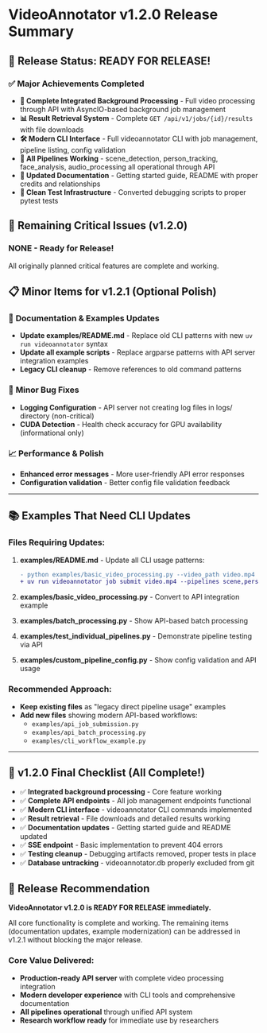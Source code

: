 # VideoAnnotator v1.2.0 Release Summary

## 🎉 **Release Status: READY FOR RELEASE!**

### ✅ **Major Achievements Completed**

- **🚀 Complete Integrated Background Processing** - Full video processing through API with AsyncIO-based background job management
- **📊 Result Retrieval System** - Complete `GET /api/v1/jobs/{id}/results` with file downloads
- **🛠️ Modern CLI Interface** - Full videoannotator CLI with job management, pipeline listing, config validation
- **🔧 All Pipelines Working** - scene_detection, person_tracking, face_analysis, audio_processing all operational through API
- **📖 Updated Documentation** - Getting started guide, README with proper credits and relationships
- **🧪 Clean Test Infrastructure** - Converted debugging scripts to proper pytest tests

## 🎯 **Remaining Critical Issues (v1.2.0)**

### **NONE - Ready for Release!**

All originally planned critical features are complete and working.

## 📋 **Minor Items for v1.2.1 (Optional Polish)**

### 🔧 **Documentation & Examples Updates**

- **Update examples/README.md** - Replace old CLI patterns with new `uv run videoannotator` syntax
- **Update all example scripts** - Replace argparse patterns with API server integration examples
- **Legacy CLI cleanup** - Remove references to old command patterns

### 🐛 **Minor Bug Fixes**

- **Logging Configuration** - API server not creating log files in logs/ directory (non-critical)
- **CUDA Detection** - Health check accuracy for GPU availability (informational only)

### 📈 **Performance & Polish**

- **Enhanced error messages** - More user-friendly API error responses
- **Configuration validation** - Better config file validation feedback

---

## 📚 **Examples That Need CLI Updates**

### **Files Requiring Updates:**

1. **examples/README.md** - Update all CLI usage patterns:

   ```diff
   - python examples/basic_video_processing.py --video_path video.mp4
   + uv run videoannotator job submit video.mp4 --pipelines scene,person,face
   ```

2. **examples/basic_video_processing.py** - Convert to API integration example
3. **examples/batch_processing.py** - Show API-based batch processing
4. **examples/test_individual_pipelines.py** - Demonstrate pipeline testing via API
5. **examples/custom_pipeline_config.py** - Show config validation and API usage

### **Recommended Approach:**

- **Keep existing files** as "legacy direct pipeline usage" examples
- **Add new files** showing modern API-based workflows:
  - `examples/api_job_submission.py`
  - `examples/api_batch_processing.py`
  - `examples/cli_workflow_example.py`

---

## 🎯 **v1.2.0 Final Checklist (All Complete!)**

- ✅ **Integrated background processing** - Core feature working
- ✅ **Complete API endpoints** - All job management endpoints functional
- ✅ **Modern CLI interface** - videoannotator CLI commands implemented
- ✅ **Result retrieval** - File downloads and detailed results working
- ✅ **Documentation updates** - Getting started guide and README updated
- ✅ **SSE endpoint** - Basic implementation to prevent 404 errors
- ✅ **Testing cleanup** - Debugging artifacts removed, proper tests in place
- ✅ **Database untracking** - videoannotator.db properly excluded from git

## 🚀 **Release Recommendation**

**VideoAnnotator v1.2.0 is READY FOR RELEASE immediately.**

All core functionality is complete and working. The remaining items (documentation updates, example modernization) can be addressed in v1.2.1 without blocking the major release.

### **Core Value Delivered:**

- **Production-ready API server** with complete video processing integration
- **Modern developer experience** with CLI tools and comprehensive documentation
- **All pipelines operational** through unified API system
- **Research workflow ready** for immediate use by researchers
